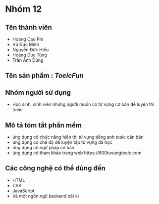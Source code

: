 <!DOCTYPE html>
<html>
    <head>
        <mate charest="utf-8" />
    </head>
    <body>
        <h1>Nhóm 12</h1>
			<h2>
			Tên thành viên
			</h2>
		<ul>
			<li>Hoàng Cao Phi</li>
			<li>Vũ Đức Minh</li>
			<li>Nguyễn Đức Hiếu</li>
			<li>Hoàng Duy Tùng</li>
			<li>Trần Anh Dũng</li>
		</ul>
			<h2>
			Tên sản phẩm : <i>ToeicFun</i>
			</h2>
			<h2>
			Nhóm người sử dụng
			</h2>
			<ul>
			<li>Học sinh, sinh viên những người muốn có từ vựng cơ bản để luyện thi toeic</li>
			</ul>
			<h2>
			Mô tả tóm tắt phần mềm
			</h2>
			<ul>
				<li>ứng dụng có chức năng hiển thị  từ vựng tiếng anh toeic căn bản</li>
				<li>ứng dụng có chế độ để luyện tập từ vựng đã học</li>
				<li>ứng dụng có ngữ pháp cơ bản</li>
				<li>ứng dụng có tham khảo trang web https://600tuvungtoeic.com</li>
			</ul>
			<h2>
			Các công nghệ có thể dùng đến
			</h2>
			<ul>
					<li>HTML</li>
					<li>CSS</li>
					<li>JavaScript</li>
					<li>Và một ngôn ngữ backend bất kì</li>
			</ul>
</html>
